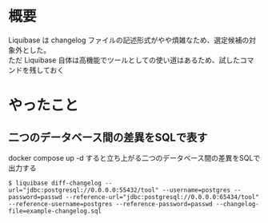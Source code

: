 # 概要
Liquibase は changelog ファイルの記述形式がやや煩雑なため、選定候補の対象外とした。  
ただ Liquibase 自体は高機能でツールとしての使い道はあるため、試したコマンドを残しておく

# やったこと
## 二つのデータベース間の差異をSQLで表す
docker compose up -d すると立ち上がる二つのデータベース間の差異をSQLで出力する
```shell
$ liquibase diff-changelog --url="jdbc:postgresql://0.0.0.0:55432/tool" --username=postgres --password=passwd --reference-url="jdbc:postgresql://0.0.0.0:65434/tool" --reference-username=postgres --reference-password=passwd --changelog-file=example-changelog.sql
```
